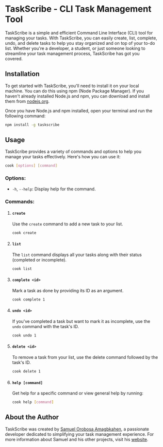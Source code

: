 # TaskScribe - CLI Task Management Tool

TaskScribe is a simple and efficient Command Line Interface (CLI) tool for managing your tasks. With TaskScribe, you can easily create, list, complete, undo, and delete tasks to help you stay organized and on top of your to-do list. Whether you're a developer, a student, or just someone looking to streamline your task management process, TaskScribe has got you covered.

## Installation

To get started with TaskScribe, you'll need to install it on your local machine. You can do this using npm (Node Package Manager). If you haven't already installed Node.js and npm, you can download and install them from [nodejs.org](https://nodejs.org/).

Once you have Node.js and npm installed, open your terminal and run the following command:

```bash
npm install -g taskscribe
```
## Usage
TaskScribe provides a variety of commands and options to help you manage your tasks effectively. Here's how you can use it:

```bash
cook [options] [command]
```

### Options:

- `-h`, `--help`: Display help for the command.

### Commands:

1. #### `create`

   Use the `create` command to add a new task to your list.

   ```bash
   cook create
    ```
   
2. #### `list`

   The `list` command displays all your tasks along with their status (completed or incomplete).

   ```bash
   cook list
    ```

3. #### `complete <id>`

   Mark a task as done by providing its ID as an argument.

   ```bash
   cook complete 1
    ```
   
4. #### `undo <id>`

    If you've completed a task but want to mark it as incomplete, use the `undo` command with the task's ID.

   ```bash
   cook undo 1
    ```
   
5. #### `delete <id>`

     To remove a task from your list, use the delete command followed by the task's ID.

   ```bash
   cook delete 1
    ```

6. #### `help [command]`

   Get help for a specific command or view general help by running:

   ```bash
   cook help [command]
    ```

## About the Author

TaskScribe was created by [Samuel Orobosa Amagbkahen](https://samuelorobosa.vercel.app/), a passionate developer dedicated to simplifying your task management experience. For more information about Samuel and his other projects, visit his [website](https://samuelorobosa.vercel.app/).
